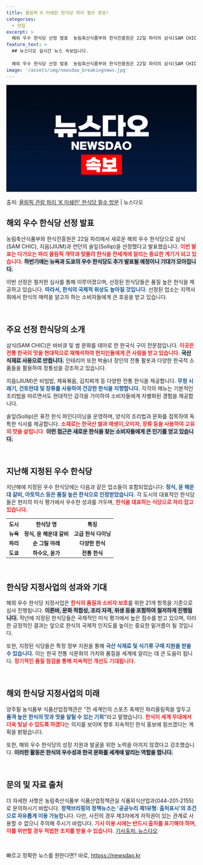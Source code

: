 ```yaml
---
title: 올림픽 K 미쉐린 한식당 파리 필수 방문!
categories:
  - 맛집
excerpt: >
  해외 우수 한식당 선정 발표  농림축산식품부와 한식진흥원은 22일 파리의 삼식(SAM CHIC), 지음(JI…
feature_text: >
  ## 뉴스다오 실시간 뉴스 속보입니다.

  해외 우수 한식당 선정 발표  농림축산식품부와 한식진흥원은 22일 파리의 삼식(SAM CHIC), 지음(JI…
image: '/assets/img/newsdao_breakingnews.jpg'
---
```


![뉴스다오 속보](/assets/img/newsdao_breakingnews.jpg)

<p>출처: <a href="httpss://newsdao.kr/4970" rel="dofollow">올림픽 관람 파리 'K 미쉐린' 한식당 필수 방문</a> | 뉴스다오</p>

<h2 data-ke-size="size26">해외 우수 한식당 선정 발표</h2>

<p data-ke-size="size16">농림축산식품부와 한식진흥원은 22일 파리에서 새로운 해외 우수 한식당으로 삼식(SAM CHIC), 지음(JIUM)과 런던의 솔잎(Sollip)을 선정했다고 발표했습니다. <b><span style="color: #ee2323;">이번 발표는 다가오는 파리 올림픽 개막과 맞물려 한식을 전세계에 알리는 중요한 계기가 되고 있습니다.</span></b> <b><span style="background-color: #21538527;">하반기에는 뉴욕과 도쿄의 우수 한식당도 추가 발표될 예정이니 기대가 모아집니다.</span></b></p>

<p data-ke-size="size16">이번 선정은 철저한 심사를 통해 이루어졌으며, 선정된 한식당들은 품질 높은 한식을 제공하고 있습니다. <b><span style="color: #1a5490;">따라서, 한식의 국제적 위상도 높아질 것입니다.</span></b> 선정된 업소는 지역사회에서 한식의 매력을 알고자 하는 소비자들에게 큰 호응을 받고 있습니다.</p>

<p data-ke-size="size16">&nbsp;</p>

<h2 data-ke-size="size26">주요 선정 한식당의 소개</h2>

<p data-ke-size="size16">삼식(SAM CHIC)은 바비큐 및 쌈 문화를 테마로 한 한국식 구이 전문점입니다. <b><span style="color: #ee2323;">이곳은 전통 한국의 맛을 현대적으로 재해석하여 현지인들에게 큰 사랑을 받고 있습니다.</span></b> <b><span style="background-color: #21538527;">국산 식재료 사용으로 만듭니다.</span></b>  인테리어 또한 박술녀 장인의 전통 활옷과 다양한 한국적 소품들을 활용하여 정통성을 강조하고 있습니다.</p>

<p data-ke-size="size16">지음(JIUM)은 비빔밥, 제육볶음, 김치찌개 등 다양한 전통 한식을 제공합니다. <b><span style="color: #1a5490;">무청 시래기, 건토란대 및 장류를 사용하여 건강한 한식을 지향합니다.</span></b>  각각의 메뉴는 기본적인 조리법을 따르면서도 현대적인 감각을 가미하여 소비자들에게 차별화된 경험을 제공합니다.</p>

<p data-ke-size="size16">솔잎(Sollip)은 퓨전 한식 파인다이닝을 운영하며, 양식의 조리법과 문화를 접목하여 독특한 식사를 제공합니다. <b><span style="color: #ee2323;">소재로는 한국산 쌀과 매생이,오미자, 장류 등을 사용하여 고유의 맛을 살립니다.</span></b> <b><span style="background-color: #21538527;">이런 접근은 새로운 한식을 찾는 소비자들에게 큰 인기를 얻고 있습니다.</span></b></p>

<p data-ke-size="size16">&nbsp;</p>

<h2 data-ke-size="size26">지난해 지정된 우수 한식당</h2>

<p data-ke-size="size16">지난해에 지정된 우수 한식당에는 다음과 같은 업소들이 포함되었습니다: <b><span style="color: #1a5490;">정식, 윤 해운대 갈비, 아토믹스 등은 품질 높은 한식으로 인정받았습니다.</span></b> 각 도시의 대표적인 한식당들은 현지의 미식 평가에서 우수한 성과를 거두며, <b><span style="color: #ee2323;">한식을 대표하는 식당으로 자리 잡고 있습니다.</span></b></p>

<table>
    <tr>
        <th>도시</th>
        <th>한식당 명</th>
        <th>특징</th>
    </tr>
    <tr>
        <td style="text-align: center; height: 17px;"><b>뉴욕</b></td>
        <td style="text-align: center; height: 17px;"><b>정식, 윤 해운대 갈비</b></td>
        <td style="text-align: center; height: 17px;"><b>고급 한식 다이닝</b></td>
    </tr>
    <tr>
        <td style="text-align: center; height: 17px;"><b>파리</b></td>
        <td style="text-align: center; height: 17px;"><b>순 그릴 마레</b></td>
        <td style="text-align: center; height: 17px;"><b>다양한 한식</b></td>
    </tr>
    <tr>
        <td style="text-align: center; height: 17px;"><b>도쿄</b></td>
        <td style="text-align: center; height: 17px;"><b>하수오, 윤가</b></td>
        <td style="text-align: center; height: 17px;"><b>전통 한식</b></td>
    </tr>
</table>

<p data-ke-size="size16">&nbsp;</p>

<h2 data-ke-size="size26">한식당 지정사업의 성과와 기대</h2>

<p data-ke-size="size16">해외 우수 한식당 지정사업은 <b><span style="color: #ee2323;">한식의 품질과 소비자 보호</span></b>를 위한 21개 항목을 기준으로 심사 진행됩니다. <b><span style="background-color: #21538527;">이른바, 문화 적합성, 조리 자격, 위생 등을 포함하여 철저하게 진행됩니다.</span></b> 작년에 지정된 한식당들은 국제적인 미식 평가에서 높은 점수를 받고 있으며, 이러한 긍정적인 결과는 앞으로 한식의 국제적 인지도를 높이는 중요한 밑거름이 될 것입니다.</p>

<p data-ke-size="size16">또한, 지정된 식당들은 특정 정부 지원을 통해 <b><span style="color: #1a5490;">국산 식재료 및 식기류 구매 지원을 받을 수 있습니다.</span></b> 이는 한국 전통 식문화의 가치와 품질을 세계에 알리는 데 큰 도움이 됩니다. <b><span style="color: #ee2323;">정기적인 품질 점검을 통해 지속적인 개선도 기대됩니다.</span></b></p>

<p data-ke-size="size16">&nbsp;</p>

<h2 data-ke-size="size26">해외 한식당 지정사업의 미래</h2>

<p data-ke-size="size16">양주필 농식품부 식품산업정책관은 “전 세계인의 스포츠 축제인 파리올림픽을 앞두고 <b><span style="color: #1a5490;">품격 높은 한식의 맛과 멋을 알릴 수 있는 기회”</span></b>라고 말했습니다. <b><span style="color: #ee2323;">한식이 세계 무대에서 더욱 빛날 수 있도록 하겠다</span></b>는 의지를 보이며 향후 지속적인 한식 홍보에 힘쓰겠다는 계획을 밝혔습니다.</p>

<p data-ke-size="size16">또한, 해외 우수 한식당의 성장 지원과 발굴을 위한 노력을 아끼지 않겠다고 강조했습니다. <b><span style="background-color: #21538527;">이러한 활동은 한식의 우수성과 한국 문화를 세계에 알리는 역할을 합니다.</span></b></p>

<p data-ke-size="size16">&nbsp;</p>

<h2 data-ke-size="size26">문의 및 자료 출처</h2>

<p data-ke-size="size16">더 자세한 사항은 농림축산식품부 식품산업정책관실 식품외식산업과(044-201-2155)로 문의하시기 바랍니다. <b><span style="color: #1a5490;">정책브리핑의 정책뉴스는 '공공누리 제1유형: 출처표시'의 조건으로 자유롭게 이용 가능</span></b>합니다. 다만, 사진의 경우 제3자에게 저작권이 있는 관계로 사용할 수 없으니 주의해 주시기 바랍니다. <b><span style="color: #ee2323;">기사 이용 시에는 반드시 출처를 표기해야 하며, 이를 위반할 경우 적법한 조치를 받을 수 있습니다.</span></b> <a href="httpss://newsdao.kr/4970">기사출처: 뉴스다오</a></p>

<p data-ke-size="size16">&nbsp;</p> 

빠르고 정확한 뉴스를 원한다면? 바로, <a href="httpss://newsdao.kr" rel="dofollow">httpss://newsdao.kr</a>


